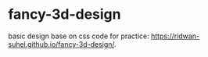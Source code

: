 # fancy-3d-design
basic design base on css code for practice: https://ridwan-suhel.github.io/fancy-3d-design/.
